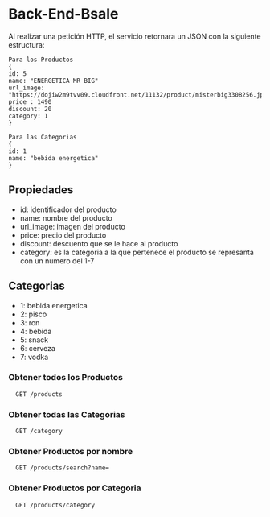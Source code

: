 # Back-End-Bsale
Al realizar una petición HTTP, el servicio retornara un JSON con la siguiente estructura:
```
Para los Productos
{
id: 5
name: "ENERGETICA MR BIG"
url_image: "https://dojiw2m9tvv09.cloudfront.net/11132/product/misterbig3308256.jpg"
price : 1490
discount: 20
category: 1
}

Para las Categorias
{
id: 1
name: "bebida energetica"
}
```

## Propiedades
- id: identificador del producto
- name: nombre del producto
- url_image: imagen del producto
- price: precio del producto
- discount: descuento que se le hace al producto
- category: es la categoria a la que pertenece el producto se represanta con un numero del 1-7

## Categorias
- 1: bebida energetica
- 2: pisco
- 3: ron
- 4: bebida
- 5: snack
- 6: cerveza
- 7: vodka
### Obtener todos los Productos

```http
  GET /products
```
### Obtener todas las Categorias
```http
  GET /category
```

### Obtener Productos por nombre
```http
  GET /products/search?name=
```
### Obtener Productos por Categoria
```http
  GET /products/category
```
